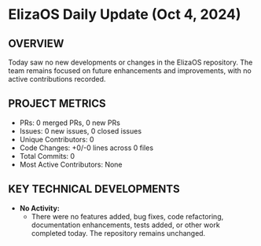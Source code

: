 # ElizaOS Daily Update (Oct 4, 2024)

## OVERVIEW 
Today saw no new developments or changes in the ElizaOS repository. The team remains focused on future enhancements and improvements, with no active contributions recorded.

## PROJECT METRICS
- PRs: 0 merged PRs, 0 new PRs
- Issues: 0 new issues, 0 closed issues
- Unique Contributors: 0
- Code Changes: +0/-0 lines across 0 files
- Total Commits: 0
- Most Active Contributors: None

## KEY TECHNICAL DEVELOPMENTS
- **No Activity:** 
  - There were no features added, bug fixes, code refactoring, documentation enhancements, tests added, or other work completed today. The repository remains unchanged.